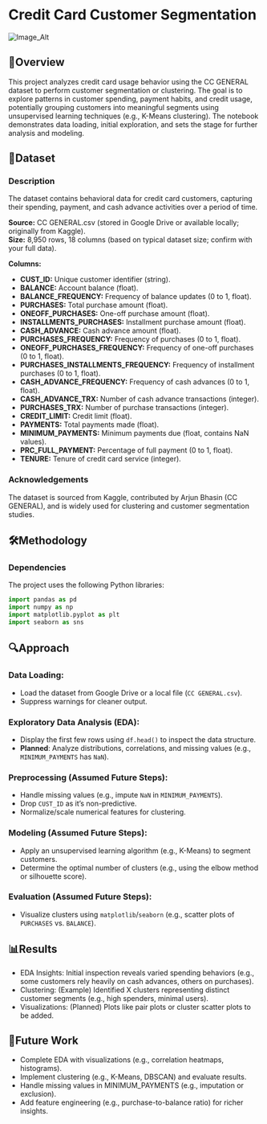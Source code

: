# Credit Card Customer Segmentation

![Image_Alt]()

## 📌Overview
This project analyzes credit card usage behavior using the CC GENERAL dataset to perform customer segmentation or clustering. The goal is to explore patterns in customer spending, payment habits, and credit usage, potentially grouping customers into meaningful segments using unsupervised learning techniques (e.g., K-Means clustering). The notebook demonstrates data loading, initial exploration, and sets the stage for further analysis and modeling.

## 📂Dataset
### Description
The dataset contains behavioral data for credit card customers, capturing their spending, payment, and cash advance activities over a period of time.

**Source:** CC GENERAL.csv (stored in Google Drive or available locally; originally from Kaggle).  
**Size:** 8,950 rows, 18 columns (based on typical dataset size; confirm with your full data).  

**Columns:**
- **CUST_ID:** Unique customer identifier (string).
- **BALANCE:** Account balance (float).
- **BALANCE_FREQUENCY:** Frequency of balance updates (0 to 1, float).
- **PURCHASES:** Total purchase amount (float).
- **ONEOFF_PURCHASES:** One-off purchase amount (float).
- **INSTALLMENTS_PURCHASES:** Installment purchase amount (float).
- **CASH_ADVANCE:** Cash advance amount (float).
- **PURCHASES_FREQUENCY:** Frequency of purchases (0 to 1, float).
- **ONEOFF_PURCHASES_FREQUENCY:** Frequency of one-off purchases (0 to 1, float).
- **PURCHASES_INSTALLMENTS_FREQUENCY:** Frequency of installment purchases (0 to 1, float).
- **CASH_ADVANCE_FREQUENCY:** Frequency of cash advances (0 to 1, float).
- **CASH_ADVANCE_TRX:** Number of cash advance transactions (integer).
- **PURCHASES_TRX:** Number of purchase transactions (integer).
- **CREDIT_LIMIT:** Credit limit (float).
- **PAYMENTS:** Total payments made (float).
- **MINIMUM_PAYMENTS:** Minimum payments due (float, contains NaN values).
- **PRC_FULL_PAYMENT:** Percentage of full payment (0 to 1, float).
- **TENURE:** Tenure of credit card service (integer).

### Acknowledgements
The dataset is sourced from Kaggle, contributed by Arjun Bhasin (CC GENERAL), and is widely used for clustering and customer segmentation studies.

## 🛠Methodology
### Dependencies
The project uses the following Python libraries:

```python
import pandas as pd
import numpy as np
import matplotlib.pyplot as plt
import seaborn as sns
```


## 🔍Approach

### Data Loading:
- Load the dataset from Google Drive or a local file (`CC GENERAL.csv`).
- Suppress warnings for cleaner output.

### Exploratory Data Analysis (EDA):
- Display the first few rows using `df.head()` to inspect the data structure.
- **Planned**: Analyze distributions, correlations, and missing values (e.g., `MINIMUM_PAYMENTS` has `NaN`).

### Preprocessing (Assumed Future Steps):
- Handle missing values (e.g., impute `NaN` in `MINIMUM_PAYMENTS`).
- Drop `CUST_ID` as it’s non-predictive.
- Normalize/scale numerical features for clustering.

### Modeling (Assumed Future Steps):
- Apply an unsupervised learning algorithm (e.g., K-Means) to segment customers.
- Determine the optimal number of clusters (e.g., using the elbow method or silhouette score).

### Evaluation (Assumed Future Steps):
- Visualize clusters using `matplotlib`/`seaborn` (e.g., scatter plots of `PURCHASES` vs. `BALANCE`).

## 📊Results

- EDA Insights: Initial inspection reveals varied spending behaviors (e.g., some customers rely heavily on cash advances, others on purchases).
- Clustering: (Example) Identified X clusters representing distinct customer segments (e.g., high spenders, minimal users).
- Visualizations: (Planned) Plots like pair plots or cluster scatter plots to be added.

## 🚀Future Work
- Complete EDA with visualizations (e.g., correlation heatmaps, histograms).
- Implement clustering (e.g., K-Means, DBSCAN) and evaluate results.
- Handle missing values in MINIMUM_PAYMENTS (e.g., imputation or exclusion).
- Add feature engineering (e.g., purchase-to-balance ratio) for richer insights.
